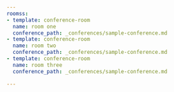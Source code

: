 ```yaml
---
roomss:
- template: conference-room
  name: room one
  conference_path: _conferences/sample-conference.md
- template: conference-room
  name: room two
  conference_path: _conferences/sample-conference.md
- template: conference-room
  name: room three
  conference_path: _conferences/sample-conference.md

---
```


